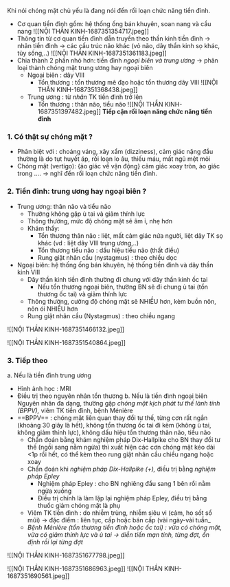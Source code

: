 Khi nói chóng mặt chủ yếu là đang nói đến rối loạn chức năng tiền đình.
- Cơ quan tiền đình gồm: hệ thống ống bán khuyên, soan nang và cầu nang
![[NỘI THẦN KINH-1687351354717.jpeg]]
- Thông tin từ cơ quan tiền đình dẫn truyền theo thần kinh tiền đình -> nhân tiền đình -> các cấu trúc não khác (vỏ não, dây thần kinh sọ khác, tủy sống,..)
![[NỘI THẦN KINH-1687351361183.jpeg]]
- Chia thành 2 phần nhỏ hơn: tiền đình _ngoại biên và trung ương_ -> phân loại thành chóng mặt trung ương hay ngoại biên
	- Ngoại biên : dây VIII
		- Tổn thương : tổn thương mê đạo hoặc tổn thương dây VIII
		  ![[NỘI THẦN KINH-1687351368438.jpeg]]
	- Trung ương : từ _nhân_ TK tiền đình trở lên
		- Tổn thương : thân não, tiểu não
![[NỘI THẦN KINH-1687351397482.jpeg]]
**Tiếp cận rối loạn năng chức năng tiền đình**
### 1. Có thật sự chóng mặt ?
- Phân biệt với : choáng váng, xây xẩm (dizziness), cảm giác nặng đầu thường là do tụt huyết áp, rối loạn lo âu, thiếu máu, mất ngủ mệt mỏi
- Chóng mặt (vertigo): {ảo giác về vận động} cảm giác xoay tròn, ảo giác trong …. -> nghĩ đến rối loạn chức năng tiền đình.
### 2. Tiền đình: trung ương hay ngoại biên ?
- Trung ương: thân não và tiểu não
	- Thường không gặp ù tai và giảm thính lực
	- Thông thường, mức độ chóng mặt sẽ âm ỉ, nhẹ hơn
	- Khám thấy:
		- Tổn thương thân não : liệt, mất cảm giác nửa người, liệt dây TK sọ khác (vd : liệt dây VIII trung ương,..)
		- Tổn thương tiểu não : dấu hiệu tiểu não (thất điều)
		- Rung giật nhãn cầu (nystagmus) : theo chiều dọc
- Ngoại biên: hệ thống ống bán khuyên, hệ thống tiền đình và dây thần kinh VIII
	- Dây thần kinh tiền đình thường đi chung với dây thần kinh ốc tai
		- Nếu tổn thương ngoại biên, thường BN sẽ đi chung ù tai (tổn thương ốc tai) và giảm thính lực
	- Thông thường, cường độ chóng mặt sẽ NHIỀU hơn, kèm buồn nôn, nôn ói NHIỀU hơn
	- Rung giật nhãn cầu (Nystagmus) : theo chiều ngang

![[NỘI THẦN KINH-1687351466132.jpeg]]

![[NỘI THẦN KINH-1687351540864.jpeg]]

### 3. Tiếp theo
a. Nếu là tiền đình trung ương
- Hình ảnh học : MRI
- Điều trị theo nguyên nhân tổn thương
b. Nếu là tiền đình ngoại biên
Nguyên nhân đa dạng, thường gặp _chóng mặt kịch phát tư thế lành tính (BPPV),_ viêm TK tiền đình, bệnh Ménière
- ==BPPV== : chóng mặt liên quan thay đổi tư thế, từng cơn rất ngắn (khoảng 30 giây là hết), không tổn thương ốc tai đi kèm (không ù tai, không giảm thính lực), không dấu hiệu tổn thương thân não, tiểu não
	- Chẩn đoán bằng khám nghiệm pháp Dix-Hallpike cho BN thay đổi tư thế (ngồi sang nằm ngửa) thì xuất hiện các cơn chóng mặt kéo dài <1p rồi hết, có thể kèm theo rung giật nhãn cầu chiều ngang hoặc xoay
	- Chẩn đoán khi _nghiệm pháp Dix-Hallpike (+),_ điều trị bằng _nghiệm pháp Epley_
		- Nghiệm pháp Epley : cho BN nghiêng đầu sang 1 bên rồi nằm ngửa xuống
		- Điều trị chính là làm lặp lại nghiệm pháp Epley, điều trị bằng thuốc giảm chóng mặt là phụ
	- Viêm TK tiền đình : do nhiễm trùng, nhiễm siêu vi (cảm, ho sốt sổ mũi) -> đặc điểm : liên tục, cấp hoặc bán cấp (vài ngày-vài tuần_
	- *Bệnh Ménière (tổn thương tiền đình hoặc ốc tai) : vừa có chóng mặt, vừa có giảm thính lực và ù tai -> diễn tiến mạn tính, từng đợt, ổn định rồi lại từng đợt*

![[NỘI THẦN KINH-1687351677798.jpeg]]

![[NỘI THẦN KINH-1687351686963.jpeg]]
![[NỘI THẦN KINH-1687351690561.jpeg]]